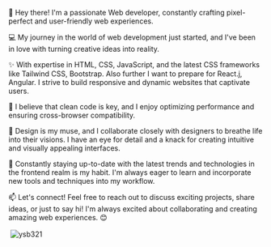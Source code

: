 👋 Hey there! I'm a passionate Web developer, constantly crafting pixel-perfect and user-friendly web experiences. 

💻 My journey in the world of web development just started, and I've been in love with turning creative ideas into reality.

✨ With expertise in HTML, CSS, JavaScript, and the latest CSS frameworks like Tailwind CSS, Bootstrap. Also further I want to prepare for React.j, Angular. I strive to build responsive and dynamic websites that captivate users. 

💪 I believe that clean code is key, and I enjoy optimizing performance and ensuring cross-browser compatibility.

🎨 Design is my muse, and I collaborate closely with designers to breathe life into their visions. I have an eye for detail and a knack for creating intuitive and visually appealing interfaces. 

🚀 Constantly staying up-to-date with the latest trends and technologies in the frontend realm is my habit. I'm always eager to learn and incorporate new tools and techniques into my workflow.

📫 Let's connect! Feel free to reach out to discuss exciting projects, share ideas, or just to say hi! I'm always excited about collaborating and creating amazing web experiences. 😊

<!---
Ysb321/Ysb321 is a ✨ special ✨ repository because its `README.md` (this file) appears on your GitHub profile.
You can click the Preview link to take a look at your changes.
--->

<p>&nbsp;<img align="center" src="https://github-readme-stats.vercel.app/api?username=ysb321&show_icons=true&locale=en" alt="ysb321" /></p>

